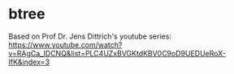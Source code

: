 # btree

Based on Prof Dr. Jens Dittrich's youtube series:
https://www.youtube.com/watch?v=RAgCa_IDCNQ&list=PLC4UZxBVGKtdKBV0C9oD9UEDUeRoX-IfK&index=3
